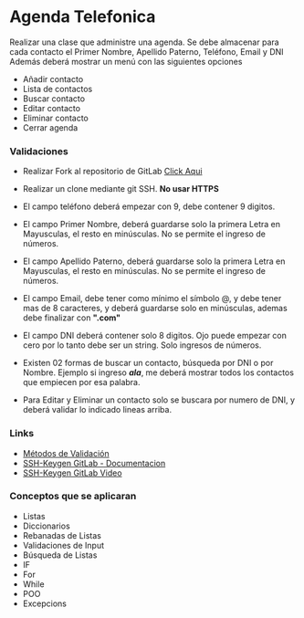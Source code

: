 
# Agenda Telefonica

Realizar una clase que administre una agenda. Se debe almacenar para cada contacto el Primer Nombre, Apellido Paterno, Teléfono, Email y DNI  Además deberá mostrar un menú con las siguientes opciones

-   Añadir contacto
-   Lista de contactos
-   Buscar contacto
-   Editar contacto
-   Eliminar contacto
-   Cerrar agenda

### Validaciones
- Realizar Fork al repositorio de GitLab [Click Aqui](https://gitlab.com/pachaqtec_backend/challengue_week_04.git)

- Realizar un clone mediante git SSH. **No usar HTTPS**

- El campo teléfono deberá empezar con 9, debe contener 9 digitos.
- El campo Primer Nombre, deberá guardarse solo la primera Letra en Mayusculas, el resto en minúsculas. No se permite el ingreso de números.
- El campo Apellido Paterno, deberá guardarse solo la primera Letra en Mayusculas, el resto en minúsculas. No se permite el ingreso de números.
- El campo Email, debe tener como mínimo el símbolo @, y debe tener mas de 8 caracteres, y deberá guardarse solo en minúsculas, ademas debe finalizar con **".com"**
- El campo DNI deberá contener solo 8 digitos. Ojo puede empezar con cero por lo tanto debe ser un string. Solo ingresos de números.
- Existen 02 formas de buscar un contacto, búsqueda por DNI o por Nombre. Ejemplo si ingreso ***ala***, me deberá mostrar todos los contactos que empiecen por esa palabra.
- Para Editar y Eliminar un contacto solo se buscara por numero de DNI, y deberá validar lo indicado lineas arriba.

### Links
- [Métodos de Validación](https://uniwebsidad.com/libros/python/capitulo-6/metodos-de-validacion)
- [SSH-Keygen GitLab - Documentacion](https://docs.gitlab.com/ee/ssh/)
- [SSH-Keygen GitLab Video](https://www.youtube.com/watch?v=j-zmv-ITQb8)

### Conceptos que se aplicaran

-	Listas
-	Diccionarios
-	Rebanadas de Listas
-	Validaciones de Input
-	Búsqueda de Listas
-	IF
-	For
-	While
-	POO
-   Excepcions